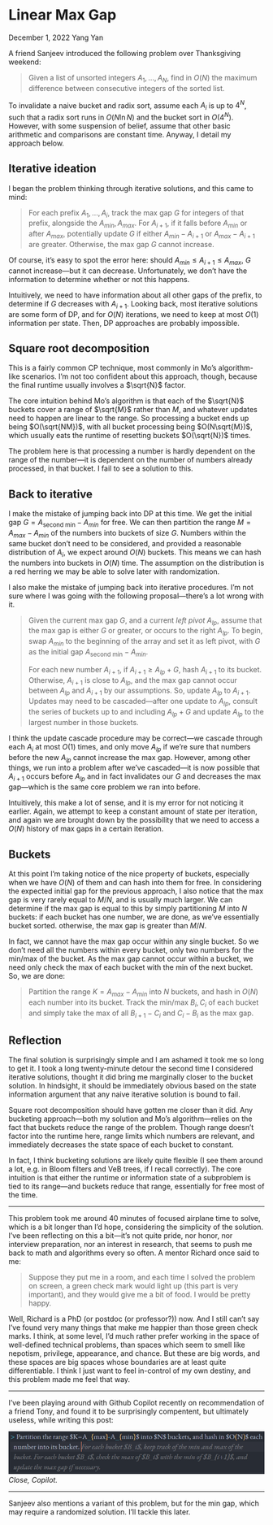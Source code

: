 <!-- emilia-snapshot-properties
Linear Max Gap
2022/12/01
utulek
emilia-snapshot-properties -->

# Linear Max Gap

December 1, 2022
Yang Yan

A friend Sanjeev introduced the following problem over Thanksgiving weekend:

> Given a list of unsorted integers $A_1,\ldots,A_N$, find in $O(N)$ the maximum difference between consecutive integers of the sorted list.

To invalidate a naive bucket and radix sort, assume each $A_i$ is up to $4^N$, such that a radix sort runs in $O(N\ln N)$ and the bucket sort in $O(4^N)$. However, with some suspension of belief, assume that other basic arithmetic and comparisons are constant time.
Anyway, I detail my approach below.

## Iterative ideation

I began the problem thinking through iterative solutions, and this came to mind:

> For each prefix $A_1,\ldots,A_i$, track the max gap $G$ for integers of that prefix, alongside the $A_{min},A_{max}$. For $A_{i+1}$, if it falls before $A_{min}$ or after $A_{max}$, potentially update $G$ if either $A_{min}-A_{i+1}$ or $A_{max}-A_{i+1}$ are greater. Otherwise, the max gap $G$ cannot increase.

Of course, it’s easy to spot the error here: should $A_{min}\leq A_{i+1}\leq A_{max}$, $G$ cannot increase—but it can decrease. Unfortunately, we don’t have the information to determine whether or not this happens.

Intuitively, we need to have information about all other gaps of the prefix, to determine if $G$ decreases with $A_{i+1}$. Looking back, most iterative solutions are some form of DP, and for $O(N)$ iterations, we need to keep at most $O(1)$ information per state. Then, DP approaches are probably impossible.

## Square root decomposition

This is a fairly common CP technique, most commonly in Mo’s algorithm-like scenarios. I’m not too confident about this approach, though, because the final runtime usually involves a $\sqrt{N}$ factor.

The core intuition behind Mo’s algorithm is that each of the $\sqrt{N}$ buckets cover a range of $\sqrt{M}$ rather than $M$, and whatever updates need to happen are linear to the range. So processing a bucket ends up being $O(\sqrt{NM})$, with all bucket processing being $O(N\sqrt{M})$, which usually eats the runtime of resetting buckets $O(\sqrt{N})$ times.

The problem here is that processing a number is hardly dependent on the range of the number—it is dependent on the number of numbers already processed, in that bucket. I fail to see a solution to this.

## Back to iterative

I make the mistake of jumping back into DP at this time. We get the initial gap $G=A_{\text{second min}}-A_{min}$ for free. We can then partition the range $M=A_{max}-A_{min}$ of the numbers into buckets of size $G$. Numbers within the same bucket don’t need to be considered, and provided a reasonable distribution of $A_i$, we expect around $O(N)$ buckets. This means we can hash the numbers into buckets in $O(N)$ time. The assumption on the distribution is a red herring we may be able to solve later with randomization.

I also make the mistake of jumping back into iterative procedures. I’m not sure where I was going with the following proposal—there’s a lot wrong with it.

> Given the current max gap $G$, and a current *left pivot* $A_{lp}$, assume that the max gap is either $G$ or greater, or occurs to the right $A_{lp}$. To begin, swap $A_{min}$ to the beginning of the array and set it as left pivot, with $G$ as the initial gap $A_{\text{second min}}-A_{min}$.
> 
> For each new number $A_{i+1}$, if $A_{i+1}\geq A_{lp}+G$, hash $A_{i+1}$ to its bucket. Otherwise, $A_{i+1}$ is close to $A_{lp}$, and the max gap cannot occur between $A_{lp}$ and $A_{i+1}$ by our assumptions. So, update $A_{lp}$ to $A_{i+1}$. Updates may need to be cascaded—after one update to $A_{lp}$, consult the series of buckets up to and including $A_{lp}+G$ and update $A_{lp}$ to the largest number in those buckets.

I think the update cascade procedure may be correct—we cascade through each $A_i$ at most $O(1)$ times, and only move $A_{lp}$ if we’re sure that numbers before the new $A_{lp}$ cannot increase the max gap. However, among other things, we run into a problem after we’ve cascaded—it is now possible that $A_{i+1}$ occurs before $A_{lp}$ and in fact invalidates our $G$ and decreases the max gap—which is the same core problem we ran into before.

Intuitively, this make a lot of sense, and it is my error for not noticing it earlier. Again, we attempt to keep a constant amount of state per iteration, and again we are brought down by the possibility that we need to access a $O(N)$ history of max gaps in a certain iteration.

## Buckets

At this point I’m taking notice of the nice property of buckets, especially when we have $O(N)$ of them and can hash into them for free. In considering the expected initial gap for the previous approach, I also notice that the max gap is very rarely equal to $M/N$, and is usually much larger. We can determine if the max gap is equal to this by simply partitioning $M$ into $N$ buckets: if each bucket has one number, we are done, as we’ve essentially bucket sorted. otherwise, the max gap is greater than $M/N$.

In fact, we cannot have the max gap occur within any single bucket. So we don’t need all the numbers within every bucket, only two numbers for the min/max of the bucket. As the max gap cannot occur within a bucket, we need only check the max of each bucket with the min of the next bucket. So, we are done:

> Partition the range $K=A_{max}-A_{min}$ into $N$ buckets, and hash in $O(N)$ each number into its bucket. Track the min/max $B_i,C_i$ of each bucket and simply take the max of all $B_{i+1}-C_i$ and $C_i-B_i$ as the max gap.

## Reflection

The final solution is surprisingly simple and I am ashamed it took me so long to get it. I took a long twenty-minute detour the second time I considered iterative solutions, thought it did bring me marginally closer to the bucket solution. In hindsight, it should be immediately obvious based on the state information argument that any naive iterative solution is bound to fail.

Square root decomposition should have gotten me closer than it did. Any bucketing approach—both my solution and Mo’s algorithm—relies on the fact that buckets reduce the range of the problem. Though range doesn’t factor into the runtime here, range limits which numbers are relevant, and immediately decreases the state space of each bucket to constant.

In fact, I think bucketing solutions are likely quite flexible (I see them around a lot, e.g. in Bloom filters and VeB trees, if I recall correctly). The core intuition is that either the runtime or information state of a subproblem is tied to its range—and buckets reduce that range, essentially for free most of the time.

---

This problem took me around 40 minutes of focused airplane time to solve, which is a bit longer than I’d hope, considering the simplicity of the solution. I’ve been reflecting on this a bit—it’s not quite pride, nor honor, nor interview preparation, nor an interest in research, that seems to push me back to math and algorithms every so often. A mentor Richard once said to me:

> Suppose they put me in a room, and each time I solved the problem on screen, a green check mark would light up (this part is very important), and they would give me a bit of food. I would be pretty happy.

Well, Richard is a PhD (or postdoc (or professor?)) now. And I still can’t say I’ve found very many things that make me happier than those green check marks. I think, at some level, I’d much rather prefer working in the space of well-defined technical problems, than spaces which seem to smell like nepotism, privilege, appearance, and chance. But these are big words, and these spaces are big spaces whose boundaries are at least quite differentiable. I think I just want to feel in-control of my own destiny, and this problem made me feel that way.

---

I’ve been playing around with Github Copilot recently on recommendation of a friend Tony, and found it to be surprisingly compentent, but ultimately useless, while writing this post:

![](linear-max-gap.md-assets/2022-12-01-22-24-31.png)
*Close, Copilot.*

---

Sanjeev also mentions a variant of this problem, but for the min gap, which may require a randomized solution. I’ll tackle this later.
